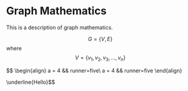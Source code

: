 # Graph Mathematics

This is a description of graph mathematics. 

$$G=\{V,E\}$$ where $$V=\{v_1,v_2,v_3,...,v_n\}$$

$$
\begin{align}
a = 4 && runner=five\\
a = 4 && runner=five
\end{align}

\underline{Hello}$$
